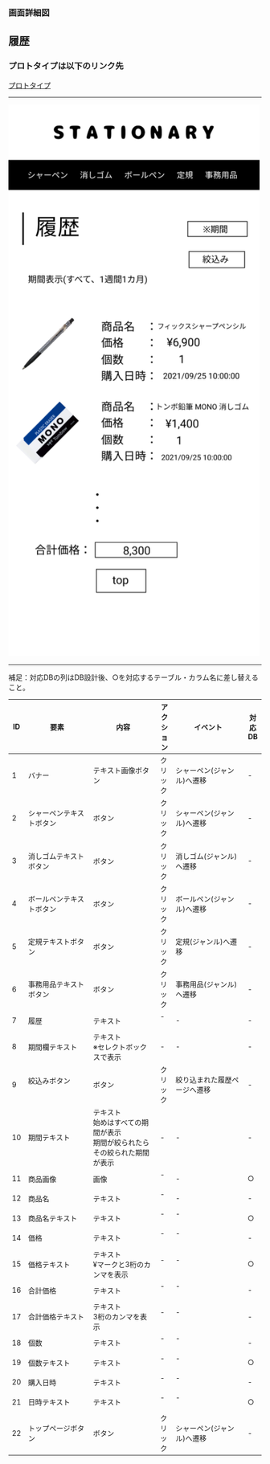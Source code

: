 ### 画面詳細図
## 履歴
### プロトタイプは以下のリンク先
[プロトタイプ](https://www.figma.com/file/YN8g4ahM3raStzCZMDXhNA/stationary?node-id=1%3A2)
*****
<img src="../img/履歴.png" width="500">

*****
補足：対応DBの列はDB設計後、○を対応するテーブル・カラム名に差し替えること。

| ID | 要素 | 内容 | アクション | イベント | 対応DB |
|----|------|-----|------------|---------|-------|
|1   |バナー　　　　　　       |テキスト画像ボタン|クリック|シャーペン(ジャンル)へ遷移|-|
|2   |シャーペンテキストボタン　|ボタン　　　　　　|クリック|シャーペン(ジャンル)へ遷移|-|
|3   |消しゴムテキストボタン   |ボタン　　　　　　|クリック|消しゴム(ジャンル)へ遷移|-|
|4   |ボールペンテキストボタン |ボタン　　　　　　|クリック|ボールペン(ジャンル)へ遷移|-|
|5   |定規テキストボタン       |ボタン　　　　　　|クリック|定規(ジャンル)へ遷移　　|-|
|6   |事務用品テキストボタン   |ボタン　　　　　　|クリック|事務用品(ジャンル)へ遷移|-|
|7   |履歴　　　　　　　       |テキスト　　　　　|-    　|-        　　　　　　　　|-|
|8   |期間欄テキスト　　       |テキスト<br>※セレクトボックスで表示|-|-            |-|
|9   |絞込みボタン       　　　|ボタン　　　　　　|クリック|絞り込まれた履歴ページへ遷移|-|
|10  |期間テキスト　　       |テキスト<br>始めはすべての期間が表示<br>期間が絞られたらその絞られた期間が表示|-|-|-|
|11  |商品画像　　　　　       |画像　　　　　　　|-    　|-        　　　　　　　　|○|
|12  |商品名　　　　　　       |テキスト　　　　　|-    　|-        　　　　　　　　|-|
|13  |商品名テキスト　　       |テキスト　　　　　|-    　|-      　　　　　　　　　|○|
|14  |価格　　　　　　　       |テキスト　　　　　|-    　|-      　　　　　　　　　|-|
|15  |価格テキスト　　　       |テキスト<br>¥マークと3桁のカンマを表示|-    　|-      　　　　　　　　　|○|
|16  |合計価格　　　　　       |テキスト　　　　　|-    　|-      　　　　　　　　　|-|
|17  |合計価格テキスト　       |テキスト<br>3桁のカンマを表示|-    　|-      　　　　　　　　　|-|
|18  |個数　　　　　　　       |テキスト　　　　　|-    　|-      　　　　　　　　　|-|
|19  |個数テキスト　　　       |テキスト　　　　　|-    　|-      　　　　　　　　　|○|
|20  |購入日時　　　　　       |テキスト　　　　　|-    　|-      　　　　　　　　　|-|
|21  |日時テキスト　　　       |テキスト　　　　　|-    　|-      　　　　　　　　　|○|
|22  |トップページボタン       |ボタン　　　　　　|クリック|シャーペン(ジャンル)へ遷移|-|


